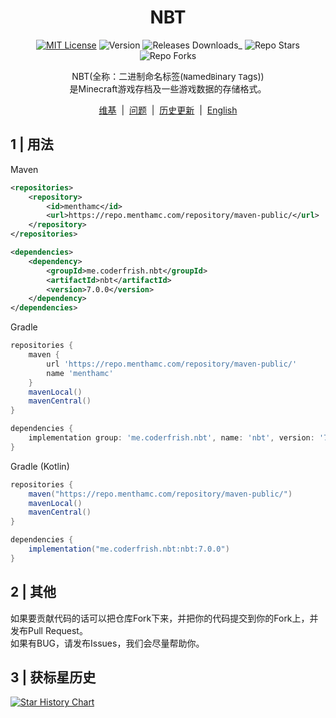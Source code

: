 <div align="center">
<h1> NBT </h1>

[![MIT License](https://img.shields.io/github/license/CoderFrish/NBT?style=flat-square)](LICENSE)
![Version](https://img.shields.io/badge/version-7.0.0-green?style=flat-square)
![Releases Downloads](https://img.shields.io/github/downloads/CoderFrish/NBT/total?style=flat-square)_
![Repo Stars](https://shields.io/github/stars/CoderFrish/NBT?style=flat-square)
![Repo Forks](https://shields.io/github/forks/CoderFrish/NBT?style=flat-square)

NBT(全称：二进制命名标签(`N`amed`B`inary `T`ags))\
是Minecraft游戏存档及一些游戏数据的存储格式。

<a href="https://github.com/CoderFrish/NBT/wiki">维基</a>
&nbsp;|&nbsp;
<a href="https://github.com/CoderFrish/NBT/issues">问题</a>
&nbsp;|&nbsp;
<a href="https://github.com/CoderFrish/NBT/blob/master/CHANGES.md">历史更新</a>
&nbsp;|&nbsp;
[English](README_EN.md)
</div>

## 1 | 用法
Maven
```xml
<repositories>
    <repository>
        <id>menthamc</id>
        <url>https://repo.menthamc.com/repository/maven-public/</url>
    </repository>
</repositories>

<dependencies>
    <dependency>
        <groupId>me.coderfrish.nbt</groupId>
        <artifactId>nbt</artifactId>
        <version>7.0.0</version>
    </dependency>
</dependencies>
```

Gradle
```groovy
repositories {
    maven {
        url 'https://repo.menthamc.com/repository/maven-public/'
        name 'menthamc'
    }
    mavenLocal()
    mavenCentral()
}

dependencies {
    implementation group: 'me.coderfrish.nbt', name: 'nbt', version: '7.0.0'
}
```

Gradle (Kotlin)
```groovy
repositories {
    maven("https://repo.menthamc.com/repository/maven-public/")
    mavenLocal()
    mavenCentral()
}

dependencies {
    implementation("me.coderfrish.nbt:nbt:7.0.0")
}
```

## 2 | 其他
如果要贡献代码的话可以把仓库Fork下来，并把你的代码提交到你的Fork上，并发布Pull Request。\
如果有BUG，请发布Issues，我们会尽量帮助你。

## 3 | 获标星历史
[![Star History Chart](https://api.star-history.com/svg?repos=CoderFrish/NBT&type=Date)](https://star-history.com/#CoderFrish/NBT&Date)
